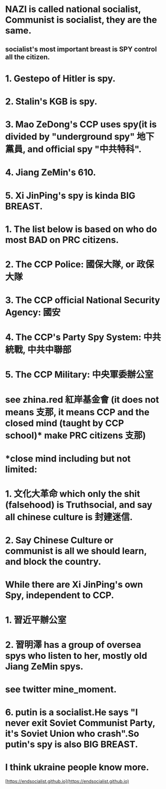 # NAZI is called national socialist, Communist is socialist, they are the same.
## socialist's most important breast is SPY control all the citizen.
# 1. Gestepo of Hitler is spy.
# 2. Stalin's KGB is spy.
# 3. Mao ZeDong's CCP uses spy(it is divided by "underground spy" 地下黨員, and official spy "中共特科".
# 4. Jiang ZeMin's 610.
# 5. Xi JinPing's spy is kinda BIG BREAST.
#
# 
#
# 1. The list below is based on who do most BAD on PRC citizens.
# 2. The CCP Police: 國保大隊, or 政保大隊
# 3. The CCP official National Security Agency: 國安
# 4. The CCP's Party Spy System: 中共統戰, 中共中聯部
# 5. The CCP Military: 中央軍委辦公室
#
# see zhina.red 紅岸基金會 (it does not means 支那, it means CCP and the closed mind (taught by CCP school)* make PRC citizens 支那)
# *close mind including but not limited: 
# 1. 文化大革命 which only the shit (falsehood) is Truthsocial, and say all chinese culture is 封建迷信.
# 2. Say Chinese Culture or communist is all we should learn, and block the country.

# While there are Xi JinPing's own Spy, independent to CCP.
# 1. 習近平辦公室
# 2. 習明澤 has a group of oversea spys who listen to her, mostly old Jiang ZeMin spys.
# see twitter mine_moment.

# 6. putin is a socialist.He says "I never exit Soviet Communist Party, it's Soviet Union who crash".So putin's spy is also BIG BREAST.
# I think ukraine people know more.

[https://endsocialist.github.io](https://endsocialist.github.io)
